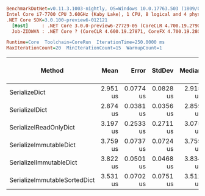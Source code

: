 ``` ini

BenchmarkDotNet=v0.11.3.1003-nightly, OS=Windows 10.0.17763.503 (1809/October2018Update/Redstone5)
Intel Core i7-7700 CPU 3.60GHz (Kaby Lake), 1 CPU, 8 logical and 4 physical cores
.NET Core SDK=3.0.100-preview6-012121
  [Host]     : .NET Core 3.0.0-preview6-27729-05 (CoreCLR 4.700.19.27901, CoreFX 4.700.19.27903), 64bit RyuJIT
  Job-ZIDWVA : .NET Core ? (CoreCLR 4.600.19.27871, CoreFX 4.700.19.28001), 64bit RyuJIT

Runtime=Core  Toolchain=CoreRun  IterationTime=250.0000 ms  
MaxIterationCount=20  MinIterationCount=15  WarmupCount=1  

```
|                       Method |     Mean |     Error |    StdDev |   Median |      Min |      Max | Gen 0/1k Op | Gen 1/1k Op | Gen 2/1k Op | Allocated Memory/Op |
|----------------------------- |---------:|----------:|----------:|---------:|---------:|---------:|------------:|------------:|------------:|--------------------:|
|                SerializeDict | 2.951 us | 0.0774 us | 0.0828 us | 2.915 us | 2.827 us | 3.137 us |      0.0909 |           - |           - |               400 B |
|               SerializeIDict | 2.874 us | 0.0381 us | 0.0356 us | 2.859 us | 2.824 us | 2.957 us |      0.0908 |           - |           - |               400 B |
|       SerializeIReadOnlyDict | 3.197 us | 0.2533 us | 0.2711 us | 3.075 us | 2.955 us | 3.915 us |      0.0954 |           - |           - |               400 B |
|       SerializeImmutableDict | 3.759 us | 0.0737 us | 0.0724 us | 3.759 us | 3.650 us | 3.889 us |      0.1763 |           - |           - |               752 B |
|      SerializeIImmutableDict | 3.822 us | 0.0501 us | 0.0468 us | 3.834 us | 3.762 us | 3.899 us |      0.1626 |           - |           - |               752 B |
| SerializeImmutableSortedDict | 3.531 us | 0.0702 us | 0.0751 us | 3.512 us | 3.424 us | 3.696 us |      0.1429 |           - |           - |               656 B |
